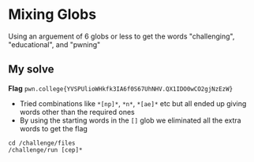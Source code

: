 # Mixing Globs

Using an arguement of 6 globs or less to get the words "challenging", "educational", and "pwning"

## My solve
**Flag** `pwn.college{YVSPUlioWHkfk3IA6f0S67UhNHV.QX1IDO0wCO2gjNzEzW}`
- Tried combinations like `*[np]*`, `*n*`, `*[ae]*` etc but all ended up giving words other than the required ones
- By using the starting words in the `[]` glob we eliminated all the extra words to get the flag

```
cd /challenge/files
/challenge/run [cep]*
```
